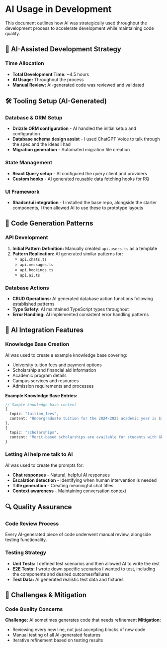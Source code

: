 # AI Usage in Development

This document outlines how AI was strategically used throughout the development process to accelerate development while maintaining code quality.

## 🤖 AI-Assisted Development Strategy

### Time Allocation

- **Total Development Time:** ~4.5 hours
- **AI Usage:** Throughout the process
- **Manual Review:** AI-generated code was reviewed and validated

## 🛠️ Tooling Setup (AI-Generated)

### Database & ORM Setup

- **Drizzle ORM configuration** - AI handled the initial setup and configuration
- **Database schema design assist** - I used ChatGPT Voice to talk through the spec and the ideas I had
- **Migration generation** - Automated migration file creation

### State Management

- **React Query setup** - AI configured the query client and providers
- **Custom hooks** - AI generated reusable data fetching hooks for RQ

### UI Framework

- **Shadcn/ui integration** - I installed the base repo, alongside the starter components, I then allowed AI to use these to prototype layouts

## 📝 Code Generation Patterns

### API Development

1. **Initial Pattern Definition:** Manually created `api.users.ts` as a template
2. **Pattern Replication:** AI generated similar patterns for:
   - `api.chats.ts`
   - `api.messages.ts`
   - `api.bookings.ts`
   - `api.ai.ts`

### Database Actions

- **CRUD Operations:** AI generated database action functions following established patterns
- **Type Safety:** AI maintained TypeScript types throughout
- **Error Handling:** AI implemented consistent error handling patterns

## 🧠 AI Integration Features

### Knowledge Base Creation

AI was used to create a example knowledge base covering:

- University tuition fees and payment options
- Scholarship and financial aid information
- Academic program details
- Campus services and resources
- Admission requirements and processes

**Example Knowledge Base Entries:**

```typescript
// Sample knowledge base content
{
  topic: "tuition_fees",
  content: "Undergraduate tuition for the 2024-2025 academic year is $15,000 per semester..."
},
{
  topic: "scholarships",
  content: "Merit-based scholarships are available for students with GPA above 3.5..."
}
```

### Letting AI help me talk to AI

AI was used to create the prompts for:

- **Chat responses** - Natural, helpful AI responses
- **Escalation detection** - Identifying when human intervention is needed
- **Title generation** - Creating meaningful chat titles
- **Context awareness** - Maintaining conversation context

## 🔍 Quality Assurance

### Code Review Process

Every AI-generated piece of code underwent manual review, alongside testing functionality.

### Testing Strategy

- **Unit Tests:** I defined test scenarios and then allowed AI to write the rest
- **E2E Tests:** I wrote down specific scenarios I wanted to test, including the components and desired outcomes/failures
- **Test Data:** AI generated realistic test data and fixtures

## 🚨 Challenges & Mitigation

### Code Quality Concerns

**Challenge:** AI sometimes generates code that needs refinement
**Mitigation:**

- Reviewing every new line, not just accepting blocks of new code
- Manual testing of all AI-generated features
- Iterative refinement based on testing results

